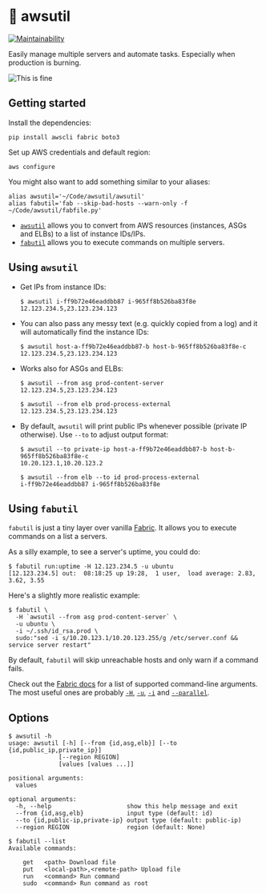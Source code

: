 # 🚒 awsutil

[![Maintainability](https://api.codeclimate.com/v1/badges/c47c16854e850f077fbb/maintainability)](https://codeclimate.com/github/hoffa/awsutil/maintainability)

Easily manage multiple servers and automate tasks. Especially when production is burning.

![This is fine](https://i.imgur.com/ck8tvNd.png)

## Getting started

Install the dependencies:

```
pip install awscli fabric boto3
```

Set up AWS credentials and default region:
```
aws configure
```

You might also want to add something similar to your aliases:
```
alias awsutil='~/Code/awsutil/awsutil'
alias fabutil='fab --skip-bad-hosts --warn-only -f ~/Code/awsutil/fabfile.py'
```

* [`awsutil`](awsutil) allows you to convert from AWS resources (instances, ASGs and ELBs) to a list of instance IDs/IPs.
* [`fabutil`](fabfile.py) allows you to execute commands on multiple servers.

## Using `awsutil`

* Get IPs from instance IDs:

    ```
    $ awsutil i-ff9b72e46eaddbb87 i-965ff8b526ba83f8e
    12.123.234.5,23.123.234.123
    ```

* You can also pass any messy text (e.g. quickly copied from a log) and it will automatically find the instance IDs:

    ```
    $ awsutil host-a-ff9b72e46eaddbb87-b host-b-965ff8b526ba83f8e-c
    12.123.234.5,23.123.234.123
    ```

* Works also for ASGs and ELBs:

    ```
    $ awsutil --from asg prod-content-server
    12.123.234.5,23.123.234.123
    ```

    ```
    $ awsutil --from elb prod-process-external
    12.123.234.5,23.123.234.123
    ```

* By default, `awsutil` will print public IPs whenever possible (private IP otherwise). Use `--to` to adjust output format:

    ```
    $ awsutil --to private-ip host-a-ff9b72e46eaddbb87-b host-b-965ff8b526ba83f8e-c
    10.20.123.1,10.20.123.2
    ```

    ```
    $ awsutil --from elb --to id prod-process-external
    i-ff9b72e46eaddbb87 i-965ff8b526ba83f8e
    ```

## Using `fabutil`

`fabutil` is just a tiny layer over vanilla [Fabric](http://www.fabfile.org). It allows you to execute commands on a list a servers.

As a silly example, to see a server's uptime, you could do:

```
$ fabutil run:uptime -H 12.123.234.5 -u ubuntu
[12.123.234.5] out:  08:18:25 up 19:28,  1 user,  load average: 2.83, 3.62, 3.55
```

Here's a slightly more realistic example:

```
$ fabutil \
  -H `awsutil --from asg prod-content-server` \
  -u ubuntu \
  -i ~/.ssh/id_rsa.prod \
  sudo:"sed -i s/10.20.123.1/10.20.123.255/g /etc/server.conf && service server restart"
```

By default, `fabutil` will skip unreachable hosts and only warn if a command fails.

Check out the [Fabric docs](http://docs.fabfile.org/en/1.14/usage/fab.html) for a list of supported command-line arguments. The most useful ones are probably [`-H`](http://docs.fabfile.org/en/1.14/usage/fab.html#cmdoption-H), [`-u`](http://docs.fabfile.org/en/1.14/usage/fab.html#cmdoption-u), [`-i`](http://docs.fabfile.org/en/1.14/usage/fab.html#cmdoption-i) and [`--parallel`](http://docs.fabfile.org/en/1.14/usage/fab.html#cmdoption-P).

## Options

```
$ awsutil -h                     
usage: awsutil [-h] [--from {id,asg,elb}] [--to {id,public_ip,private_ip}]
              [--region REGION]
              [values [values ...]]

positional arguments:
  values

optional arguments:
  -h, --help                     show this help message and exit
  --from {id,asg,elb}            input type (default: id)
  --to {id,public-ip,private-ip} output type (default: public-ip)
  --region REGION                region (default: None)
```

```
$ fabutil --list                       
Available commands:                

    get   <path> Download file     
    put   <local-path>,<remote-path> Upload file                       
    run   <command> Run command    
    sudo  <command> Run command as root
```

